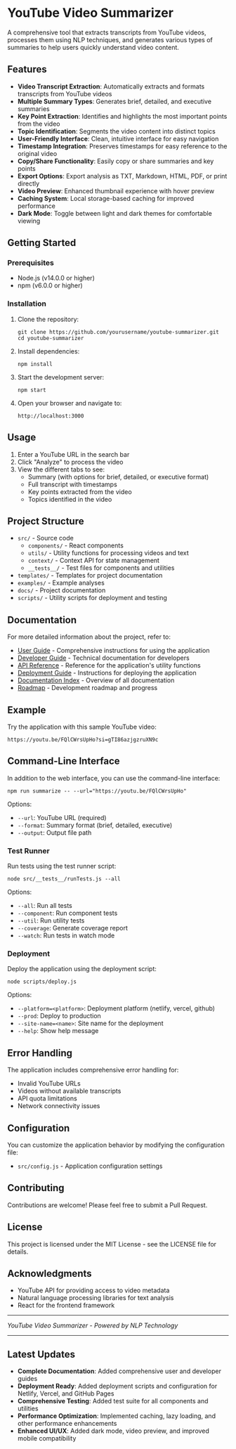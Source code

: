 # YouTube Video Summarizer

A comprehensive tool that extracts transcripts from YouTube videos, processes them using NLP techniques, and generates various types of summaries to help users quickly understand video content.

## Features

- **Video Transcript Extraction**: Automatically extracts and formats transcripts from YouTube videos
- **Multiple Summary Types**: Generates brief, detailed, and executive summaries
- **Key Point Extraction**: Identifies and highlights the most important points from the video
- **Topic Identification**: Segments the video content into distinct topics
- **User-Friendly Interface**: Clean, intuitive interface for easy navigation
- **Timestamp Integration**: Preserves timestamps for easy reference to the original video
- **Copy/Share Functionality**: Easily copy or share summaries and key points
- **Export Options**: Export analysis as TXT, Markdown, HTML, PDF, or print directly
- **Video Preview**: Enhanced thumbnail experience with hover preview
- **Caching System**: Local storage-based caching for improved performance
- **Dark Mode**: Toggle between light and dark themes for comfortable viewing

## Getting Started

### Prerequisites

- Node.js (v14.0.0 or higher)
- npm (v6.0.0 or higher)

### Installation

1. Clone the repository:
   ```
   git clone https://github.com/yourusername/youtube-summarizer.git
   cd youtube-summarizer
   ```

2. Install dependencies:
   ```
   npm install
   ```

3. Start the development server:
   ```
   npm start
   ```

4. Open your browser and navigate to:
   ```
   http://localhost:3000
   ```

## Usage

1. Enter a YouTube URL in the search bar
2. Click "Analyze" to process the video
3. View the different tabs to see:
   - Summary (with options for brief, detailed, or executive format)
   - Full transcript with timestamps
   - Key points extracted from the video
   - Topics identified in the video

## Project Structure

- `src/` - Source code
  - `components/` - React components
  - `utils/` - Utility functions for processing videos and text
  - `context/` - Context API for state management
  - `__tests__/` - Test files for components and utilities
- `templates/` - Templates for project documentation
- `examples/` - Example analyses
- `docs/` - Project documentation
- `scripts/` - Utility scripts for deployment and testing

## Documentation

For more detailed information about the project, refer to:

- [User Guide](./docs/user-guide.md) - Comprehensive instructions for using the application
- [Developer Guide](./docs/developer-guide.md) - Technical documentation for developers
- [API Reference](./docs/api-reference.md) - Reference for the application's utility functions
- [Deployment Guide](./docs/deployment-guide.md) - Instructions for deploying the application
- [Documentation Index](./docs/index.md) - Overview of all documentation
- [Roadmap](./roadmap.md) - Development roadmap and progress

## Example

Try the application with this sample YouTube video:
```
https://youtu.be/FQlCWrsUpHo?si=gTI86azjgzruXN9c
```

## Command-Line Interface

In addition to the web interface, you can use the command-line interface:

```
npm run summarize -- --url="https://youtu.be/FQlCWrsUpHo"
```

Options:
- `--url`: YouTube URL (required)
- `--format`: Summary format (brief, detailed, executive)
- `--output`: Output file path

### Test Runner

Run tests using the test runner script:

```
node src/__tests__/runTests.js --all
```

Options:
- `--all`: Run all tests
- `--component`: Run component tests
- `--util`: Run utility tests
- `--coverage`: Generate coverage report
- `--watch`: Run tests in watch mode

### Deployment

Deploy the application using the deployment script:

```
node scripts/deploy.js
```

Options:
- `--platform=<platform>`: Deployment platform (netlify, vercel, github)
- `--prod`: Deploy to production
- `--site-name=<name>`: Site name for the deployment
- `--help`: Show help message

## Error Handling

The application includes comprehensive error handling for:
- Invalid YouTube URLs
- Videos without available transcripts
- API quota limitations
- Network connectivity issues

## Configuration

You can customize the application behavior by modifying the configuration file:
- `src/config.js` - Application configuration settings

## Contributing

Contributions are welcome! Please feel free to submit a Pull Request.

## License

This project is licensed under the MIT License - see the LICENSE file for details.

## Acknowledgments

- YouTube API for providing access to video metadata
- Natural language processing libraries for text analysis
- React for the frontend framework

---

*YouTube Video Summarizer - Powered by NLP Technology*

---

## Latest Updates

- **Complete Documentation**: Added comprehensive user and developer guides
- **Deployment Ready**: Added deployment scripts and configuration for Netlify, Vercel, and GitHub Pages
- **Comprehensive Testing**: Added test suite for all components and utilities
- **Performance Optimization**: Implemented caching, lazy loading, and other performance enhancements
- **Enhanced UI/UX**: Added dark mode, video preview, and improved mobile compatibility
